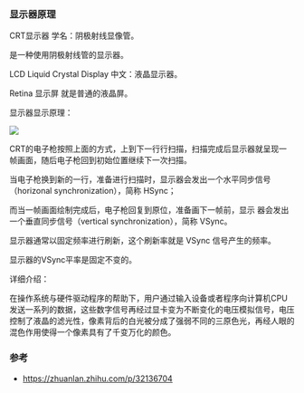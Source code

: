 ### 显示器原理

CRT显示器 学名：阴极射线显像管。

是一种使用阴极射线管的显示器。

LCD Liquid Crystal Display 中文：液晶显示器。

Retina 显示屏 就是普通的液晶屏。

显示器显示原理：

![](http://pc5ouzvhg.bkt.clouddn.com/158CBCE1-05EE-4687-A658-F16AF76B5CC9.jpg)

CRT的电子枪按照上面的方式，上到下一行行扫描，扫描完成后显示器就呈现一帧画面，随后电子枪回到初始位置继续下一次扫描。

当电子枪换到新的一行，准备进行扫描时，显示器会发出一个水平同步信号（horizonal synchronization），简称 HSync；

而当一帧画面绘制完成后，电子枪回复到原位，准备画下一帧前，显示
器会发出一个垂直同步信号（vertical synchronization），简称 VSync。

显示器通常以固定频率进行刷新，这个刷新率就是 VSync 信号产生的频率。

显示器的VSync平率是固定不变的。

详细介绍：

在操作系统与硬件驱动程序的帮助下，用户通过输入设备或者程序向计算机CPU发送一系列的数据，这些数字信号再经过显卡变为不断变化的电压模拟信号，电压控制了液晶的滤光性，像素背后的白光被分成了强弱不同的三原色光，再经人眼的混色作用使得一个像素具有了千变万化的颜色。

### 参考

- https://zhuanlan.zhihu.com/p/32136704